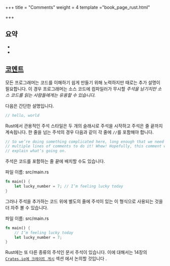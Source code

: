 +++
title = "Comments"
weight = 4
template ="book_page_rust.html"

+++



## 요약

- 

- 

<!-- more -->

## [코멘트](https://doc.rust-lang.org/book/ch03-04-comments.html#comments)

모든 프로그래머는 코드를 이해하기 쉽게 만들기 위해 노력하지만 때로는 추가 설명이 필요합니다. 이 경우 프로그래머는 소스 코드에 컴파일러가 무시할 *주석을 남기지만 소스 코드를 읽는 사람들에게는 유용할 수 있습니다.*

다음은 간단한 설명입니다.

```rust
// hello, world
```

Rust에서 관용적인 주석 스타일은 두 개의 슬래시로 주석을 시작하고 주석은 줄 끝까지 계속됩니다. 한 줄을 넘는 주석의 경우 다음과 같이 각 줄에 `//`를 포함해야 합니다.

```rust
// So we’re doing something complicated here, long enough that we need
// multiple lines of comments to do it! Whew! Hopefully, this comment will
// explain what’s going on.
```

주석은 코드를 포함하는 줄 끝에 배치할 수도 있습니다.

파일 이름: src/main.rs

```rust
fn main() {
    let lucky_number = 7; // I’m feeling lucky today
}
```

그러나 주석을 추가하는 코드 위에 별도의 줄에 주석이 있는 이 형식으로 사용되는 것을 더 자주 볼 수 있습니다.

파일 이름: src/main.rs

```rust
fn main() {
    // I’m feeling lucky today
    let lucky_number = 7;
}
```

Rust에는 또 다른 종류의 주석인 문서 주석이 있습니다. 이에 대해서는 14장의 [`Crates.io에 크레이트 게시`](https://doc.rust-lang.org/book/ch14-02-publishing-to-crates-io.html) 섹션 에서 논의할 것입니다 .